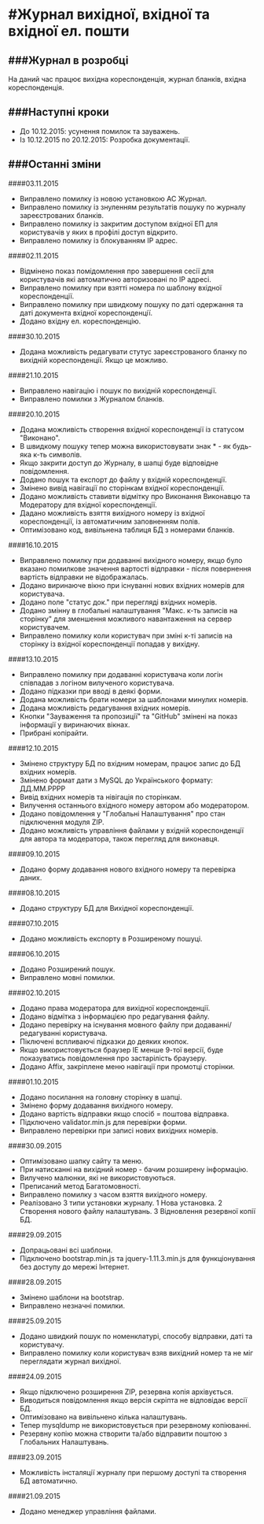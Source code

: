 #Журнал вихідної, вхідної та вхідної ел. пошти
==============================================

###Журнал в розробці
--------------------

На даний час працює вихідна кореспонденція, журнал бланків, вхідна кореспонденція.

###Наступні кроки
-----------------
  - До 10.12.2015: усунення помилок та зауважень.
  - Із 10.12.2015 по 20.12.2015: Розробка документації.

###Останні зміни
----------------
####03.11.2015
  - Виправлено помилку із новою установкою АС Журнал.
  - Виправлено помилку із знуленням результатів пошуку по журналу зареєстрованих бланків.
  - Виправлено помилку із закритим доступом вхідної ЕП для користувачів у яких в профілі доступ відкрито.
  - Виправлено помилку із блокуванням IP адрес.

####02.11.2015
  - Відмінено показ помідомлення про завершення сесії для користувачів які автоматично авторизовані по IP адресі.
  - Виправлено помилку при взятті номера по шаблону вхідної кореспонденції.
  - Виправлено помилку при швидкому пошуку по даті одержання та даті документа вхідної кореспонденції.
  - Додано вхідну ел. кореспонденцію.

####30.10.2015
  - Додана можливість редагувати стутус зареєстрованого бланку по вихідній кореспонденції. Якщо це можливо.

####21.10.2015
  - Виправлено навігацію і пошук по вихідній кореспонденції.
  - Виправлено помилки з Журналом бланків.

####20.10.2015
  - Додана можливість створення вхідної кореспонденції із статусом "Виконано".
  - В швидкому пошуку тепер можна використовувати знак * - як будь-яка к-ть символів.
  - Якщо закрити доступ до Журналу, в шапці буде відповідне повідомлення.
  - Додано пошук та експорт до файлу у вхідній кореспонденції.
  - Змінено вивід навігації по сторінкам вхідної кореспонденції.
  - Додано можливість ставивти відмітку про Виконання Виконавцю та Модератору для вхідної кореспонденції.
  - Дадано можливість взяття вихідного номеру із вхідної кореспонденції, із автоматичним заповненням полів.
  - Оптимізовано код, вивільнена таблиця БД з номерами бланків.

####16.10.2015
  - Виправлено помилку при додаванні вихідного номеру, якщо було вказано помилкове значення вартості відправки - після повернення вартість відправки не відображалась.
  - Додано виринаюче вікно при існуванні нових вхідних номерів для користувача.
  - Додано поле "статус док." при перегляді вхідних номерів.
  - Додано змінну в глобальні налаштування "Макс. к-ть записів на сторінку" для зменшення можливого навантаження на сервер користувачем.
  - Виправлено помилку коли користувач при зміні к-ті записів на сторінку із вхідної кореспонденції попадав у вихідну.

####13.10.2015
  - Виправлено помилку при додаванні користувача коли логін співпадав з логіном вилученого користувача.
  - Додано підказки при вводі в деякі форми.
  - Додана можливість брати номери за шаблонами минулих номерів.
  - Додана можливість редагування вхідних номерів.
  - Кнопки "Зауваження та пропозиції" та "GitHub" змінені на показ інформації у виринаючих вікнах.
  - Прибрані копірайти.

####12.10.2015
  - Змінено структуру БД по вхідним номерам, працює запис до БД вхідних номерів.
  - Змінено формат дати з MySQL до Українського формату: ДД.ММ.РРРР
  - Вивід вхідних номерів та нівігація по сторінкам.
  - Вилучення останнього вхідного номеру автором або модератором.
  - Додано повідомлення у "Глобальні Налаштування" про стан підключення модуля ZIP.
  - Додано можливість управління файлами у вхідній кореспонденції для автора та модератора, також перегляд для виконавця.

####09.10.2015
  - Додано форму додавання нового вхідного номеру та перевірка даних.

####08.10.2015
  - Додано структуру БД для Вихідної кореспонденції.

####07.10.2015
  - Додано можливість експорту в Розширеному пошуці.

####06.10.2015
  - Додано Розширений пошук.
  - Виправлено мовні помилки.

####02.10.2015
  - Додано права модератора для вихідної кореспонденції.
  - Додано відмітка з інформацією про редагування файлу.
  - Додано перевірку на існування мовного файлу при додаванні/редагуванні користувача.
  - Піключені вспливаючі підказки до деяких кнопок.
  - Якщо використовується браузер IE менше 9-тої версії, буде показуватись повідомлення про застарілість браузеру.
  - Додано Affix, закріплене меню навігації при промотці сторінки.

####01.10.2015
  - Додано посилання на головну сторінку в шапці.
  - Змінено форму додавання вихідного номеру.
  - Додано вартість відправки якщо спосіб = поштова відправка.
  - Підключено validator.min.js для перевірки форми.
  - Виправлено перевірки при записі нових вихідних номерів.

####30.09.2015
  - Оптимізовано шапку сайту та меню.
  - При натисканні на вихідний номер - бачим розширену інформацію.
  - Вилучено малюнки, які не використовуються.
  - Преписаний метод Багатомовності.
  - Виправлено помилку з часом взяття вихідного номеру.
  - Реалізовано 3 типи установки журналу. 1 Нова установка. 2 Створення нового файлу налаштувань. 3 Відновлення резервної копії БД.

####29.09.2015
  - Допрацьовані всі шаблони.
  - Підключено bootstrap.min.js та jquery-1.11.3.min.js для функціонування без доступу до мережі Інтернет.

####28.09.2015
  - Змінено шаблони на bootstrap.
  - Виправлено незначні помилки.

####25.09.2015
  - Додано швидкий пошук по номенклатурі, способу відправки, даті та користувачу.
  - Виправлено помилку коли користувач взяв вихідний номер та не міг переглядати журнал вихідної.

####24.09.2015
  - Якщо підключено розширення ZIP, резервна копія архівується. 
  - Виводиться повідомлення якщо версія скріпта не відповідає версії БД.
  - Оптимізовано на вивільнено кілька налаштувань.
  - Тепер mysqldump не використовується при резервному копіюванні.
  - Резервну копію можна створити та/або відправити поштою з Глобальних Налаштувань.

####23.09.2015
  - Можливість інсталяції журналу при першому доступі та створення БД автоматично.
  
####21.09.2015
  - Додано менеджер управління файлами.
